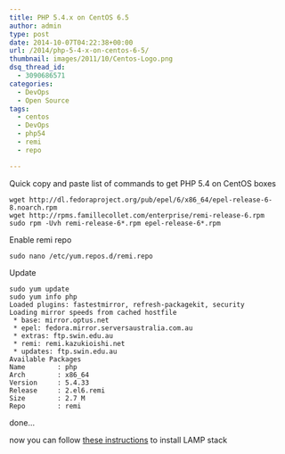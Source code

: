 ```yaml
---
title: PHP 5.4.x on CentOS 6.5
author: admin
type: post
date: 2014-10-07T04:22:38+00:00
url: /2014/php-5-4-x-on-centos-6-5/
thumbnail: images/2011/10/Centos-Logo.png
dsq_thread_id:
  - 3090686571
categories:
  - DevOps
  - Open Source
tags:
  - centos
  - DevOps
  - php54
  - remi
  - repo

---
```

Quick copy and paste list of commands to get PHP 5.4 on CentOS boxes

```
wget http://dl.fedoraproject.org/pub/epel/6/x86_64/epel-release-6-8.noarch.rpm
wget http://rpms.famillecollet.com/enterprise/remi-release-6.rpm
sudo rpm -Uvh remi-release-6*.rpm epel-release-6*.rpm
```

Enable remi repo

`sudo nano /etc/yum.repos.d/remi.repo`

Update

```
sudo yum update
sudo yum info php
Loaded plugins: fastestmirror, refresh-packagekit, security
Loading mirror speeds from cached hostfile
 * base: mirror.optus.net
 * epel: fedora.mirror.serversaustralia.com.au
 * extras: ftp.swin.edu.au
 * remi: remi.kazukioishi.net
 * updates: ftp.swin.edu.au
Available Packages
Name        : php
Arch        : x86_64
Version     : 5.4.33
Release     : 2.el6.remi
Size        : 2.7 M
Repo        : remi
```

done&#8230;

now you can follow [these instructions](/2013/apache-php-config-boilerplate/ "Amazon EC2 – Installing Apache and PHP boilerplate") to install LAMP stack

  
